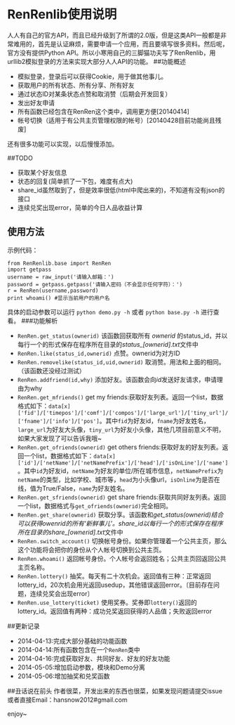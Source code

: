 RenRenlib使用说明
=========

人人有自己的官方API，而且已经升级到了所谓的2.0版，但是这类API一般都是非常难用的，首先是认证麻烦，需要申请一个应用，而且要填写很多资料。然后呢，官方没有提供Python API。所以小寒用自己的三脚猫功夫写了RenRenlib，用urllib2模拟登录的方法来实现大部分人人API的功能。
##功能概述

* 模拟登录，登录后可以获得Cookie，用于做其他事儿。
* 获取用户的所有状态、所有分享、所有好友
* 通过状态ID对某条状态点赞和取消赞（后期会开发回复）
* 发出好友申请
* 所有函数已经包含在RenRen这个类中，调用更方便[20140414]
* 帐号切换（适用于有公共主页管理权限的帐号）[20140428目前功能尚且残废]

还有很多功能可以实现，以后慢慢添加。

##TODO

* 获取某个好友信息
* 状态的回复(简单抓了一下包，难度有点大)
* share_id虽然取到了，但是效率很低(html中爬出来的)，不知道有没有json的接口
* 连续兑奖出现error，简单的今日人品收益计算


## 使用方法
示例代码：
```
from RenRenlib.base import RenRen
import getpass
username = raw_input('请输入邮箱：')
password = getpass.getpass('请输入密码（不会显示任何字符）：')
r = RenRen(username,password)
print whoami() #显示当前用户的用户名
```
具体的启动参数可以运行 `python demo.py -h` 或者 `python base.py -h` 进行查看。
###功能解析

* `RenRen.get_status(ownerid)`
该函数回获取所有 *ownerid* 的status_id，并以每行一个的形式保存在程序所在目录的*status_[ownerid].txt*文件中
* `RenRen.like(status_id,ownerid)`
点赞。ownerid为对方ID
* `RenRen.removelike(status_id,uid,ownerid)`
取消赞。用法和上面的相同。（该函数还没经过测试）
* `RenRen.addfriend(id,why)`
添加好友。该函数会向*id*发送好友请求，申请理由为why
* `RenRen.get_mfriends()`
get my friends:获取好友列表。返回一个list，数据格式如下：`data[x]['fid']/['timepos']/['comf']/['compos']/['large_url']/['tiny_url']/['fname']/['info']/['pos']`。其中`fid`为好友id，`fname`为好友姓名，`large_url`为好友大头像，`tiny_url`为好友小头像，其他几项目前意义不明，如果大家发现了可以告诉我哦~
* `RenRen.get_ofriends(ownerid)`
get others friends:获取好友的好友列表。返回一个list，数据格式如下：`data[x]['id']/['netName']/['netNamePrefix']/['head']/['isOnLine']/['name']`。其中`id`为好友id，`netName`为好友的单位/所在城市信息，`netNamePrefix`为`netName`的类型，比如学校、城市等，`head`为小头像url，`isOnline`为是否在线，值为True/False，`name`为好友姓名。
* `RenRen.get_sfriends(ownerid)`
get share friends:获取共同好友列表。返回一个list，数据格式与`get_ofriends(ownerid)`完全相同。
* `RenRen.get_share(ownerid)`
获取分享。该函数和*get_status(ownerid)*结合可以获得owenrid的所有‘新鲜事儿’。share_id以每行一个的形式保存在程序所在目录的*share_[ownerid].txt*文件中
* `RenRen.switch_account()`
切换帐号身份。如果你管理着一个公共主页，那么这个功能将会把你的身份从个人帐号切换到公共主页。
* `RenRen.whoami()`
返回帐号身份。个人帐号会返回姓名；公共主页回返回公共主页名称。
* `RenRen.lottery()`
抽奖。每天有二十次机会。返回值有三种：正常返回lottery_id，20次机会用光返回usedup，其他错误返回error。〔目前存在问题，连续兑奖会出现error〕
* `RenRen.use_lottery(ticket)`
使用奖券。奖券即`lottery()`返回的lottery_id。返回值有两种：成功兑奖返回获得的人品值；失败返回error

##更新记录
* 2014-04-13:完成大部分基础的功能函数
* 2014-04-14:所有函数包含在一个`RenRen`类中
* 2014-04-16:完成获取好友、共同好友、好友的好友功能
* 2014-05-05:增加启动参数，模块和Demo分离
* 2014-05-06:增加抽奖和兑奖函数


##丑话说在前头
作者很菜，开发出来的东西也很菜，如果发现问题请提交issue或者直接Email：hansnow2012#gmail.com

enjoy~